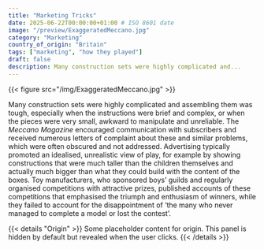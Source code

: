 ```yaml
---
title: "Marketing Tricks"
date: 2025-06-22T00:00:00+01:00 # ISO 8601 date
image: "/preview/ExaggeratedMeccano.jpg"
category: "Marketing"
country_of_origin: "Britain"
tags: ["marketing", "how they played"]
draft: false
description: Many construction sets were highly complicated and...
---
```


{{< figure src="/img/ExaggeratedMeccano.jpg" >}}

Many construction sets were highly complicated and assembling them was tough, especially when the instructions were brief and complex, or when the pieces were very small, awkward to manipulate and unreliable. The *Meccano Magazine* encouraged communication with subscribers and received numerous letters of complaint about these and similar problems, which were often obscured and not addressed. Advertising typically promoted an idealised, unrealistic view of play, for example by showing constructions that were much taller than the children themselves and actually much bigger than what they could build with the content of the boxes. Toy manufacturers, who sponsored boys’ guilds and regularly organised competitions with attractive prizes, published accounts of these competitions that emphasised the triumph and enthusiasm of winners, while they failed to account for the disappointment of ‘the many who never managed to complete a model or lost the contest’.


{{< details "Origin" >}}
Some placeholder content for origin. This panel is hidden by default but revealed when the user clicks.
{{< /details >}}


